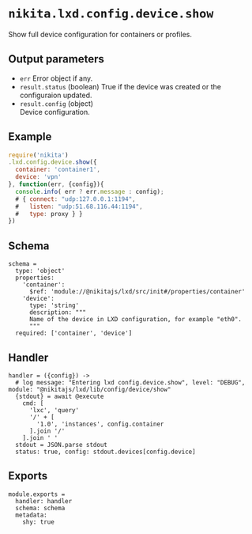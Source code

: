 
# `nikita.lxd.config.device.show`

Show full device configuration for containers or profiles.

## Output parameters

* `err`
  Error object if any.
* `result.status` (boolean)
  True if the device was created or the configuraion updated.
* `result.config` (object)   
  Device configuration.

## Example

```js
require('nikita')
.lxd.config.device.show({
  container: 'container1',
  device: 'vpn'
}, function(err, {config}){
  console.info( err ? err.message : config);
  # { connect: "udp:127.0.0.1:1194",
  #   listen: "udp:51.68.116.44:1194",
  #   type: proxy } }
})
```

## Schema

    schema =
      type: 'object'
      properties:
        'container':
          $ref: 'module://@nikitajs/lxd/src/init#/properties/container'
        'device':
          type: 'string'
          description: """
          Name of the device in LXD configuration, for example "eth0".
          """
      required: ['container', 'device']

## Handler

    handler = ({config}) ->
      # log message: "Entering lxd config.device.show", level: "DEBUG", module: "@nikitajs/lxd/lib/config/device/show"
      {stdout} = await @execute
        cmd: [
          'lxc', 'query'
          '/' + [
            '1.0', 'instances', config.container
          ].join '/'
        ].join ' '
      stdout = JSON.parse stdout
      status: true, config: stdout.devices[config.device]

## Exports

    module.exports =
      handler: handler
      schema: schema
      metadata:
        shy: true
